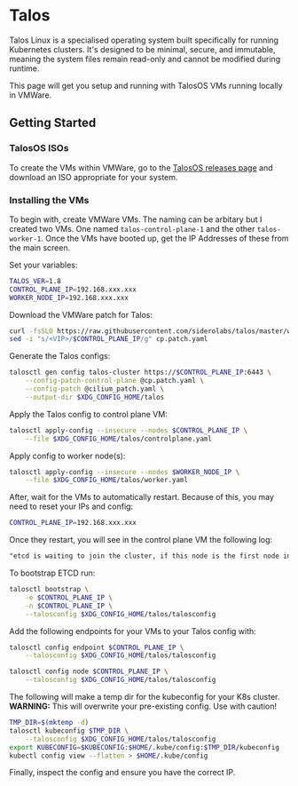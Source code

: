 # Talos

Talos Linux is a specialised operating system built specifically for running Kubernetes clusters. It's designed to be minimal, secure, and immutable, meaning the system files remain read-only and cannot be modified during runtime.

This page will get you setup and running with TalosOS VMs running locally in VMWare.

## Getting Started

### TalosOS ISOs

To create the VMs within VMWare, go to the [TalosOS releases page](https://github.com/siderolabs/talos/releases) and download an ISO appropriate for your system.

### Installing the VMs

To begin with, create VMWare VMs. The naming can be arbitary but I created two VMs. One named `talos-control-plane-1` and the other `talos-worker-1`.
Once the VMs have booted up, get the IP Addresses of these from the main screen.

Set your variables:

```bash
TALOS_VER=1.8
CONTROL_PLANE_IP=192.168.xxx.xxx
WORKER_NODE_IP=192.168.xxx.xxx
```

Download the VMWare patch for Talos:

```bash
curl -fsSLO https://raw.githubusercontent.com/siderolabs/talos/master/website/content/v$TALOS_VER/talos-guides/install/virtualized-platforms/vmware/cp.patch.yaml
sed -i "s/<VIP>/$CONTROL_PLANE_IP/g" cp.patch.yaml
```

Generate the Talos configs:
```bash
talosctl gen config talos-cluster https://$CONTROL_PLANE_IP:6443 \
    --config-patch-control-plane @cp.patch.yaml \
    --config-patch @cilium_patch.yaml \
    --output-dir $XDG_CONFIG_HOME/talos
```

Apply the Talos config to control plane VM:
```bash
talosctl apply-config --insecure --nodes $CONTROL_PLANE_IP \
    --file $XDG_CONFIG_HOME/talos/controlplane.yaml
```

Apply config to worker node(s):
```bash
talosctl apply-config --insecure --nodes $WORKER_NODE_IP \
    --file $XDG_CONFIG_HOME/talos/worker.yaml
```

After, wait for the VMs to automatically restart. Because of this, you may need to reset your IPs and config:

```bash
CONTROL_PLANE_IP=192.168.xxx.xxx
```

Once they restart, you will see in the control plane VM the following log:

```txt
"etcd is waiting to join the cluster, if this node is the first node in the cluster, please run `talosctl bootstrap` against one of the following IPs:
```

To bootstrap ETCD run:

```bash
talosctl bootstrap \
    -e $CONTROL_PLANE_IP \
    -n $CONTROL_PLANE_IP \
    --talosconfig $XDG_CONFIG_HOME/talos/talosconfig 
```

Add the following endpoints for your VMs to your Talos config with:

```bash
talosctl config endpoint $CONTROL_PLANE_IP \
    --talosconfig $XDG_CONFIG_HOME/talos/talosconfig

talosctl config node $CONTROL_PLANE_IP \
    --talosconfig $XDG_CONFIG_HOME/talos/talosconfig
```

The following will make a temp dir for the kubeconfig for your K8s cluster. **WARNING:** This will overwrite your pre-existing config. Use with caution!
```bash
TMP_DIR=$(mktemp -d)
talosctl kubeconfig $TMP_DIR \
    --talosconfig $XDG_CONFIG_HOME/talos/talosconfig
export KUBECONFIG=$KUBECONFIG:$HOME/.kube/config:$TMP_DIR/kubeconfig
kubectl config view --flatten > $HOME/.kube/config
```

Finally, inspect the config and ensure you have the correct IP.
